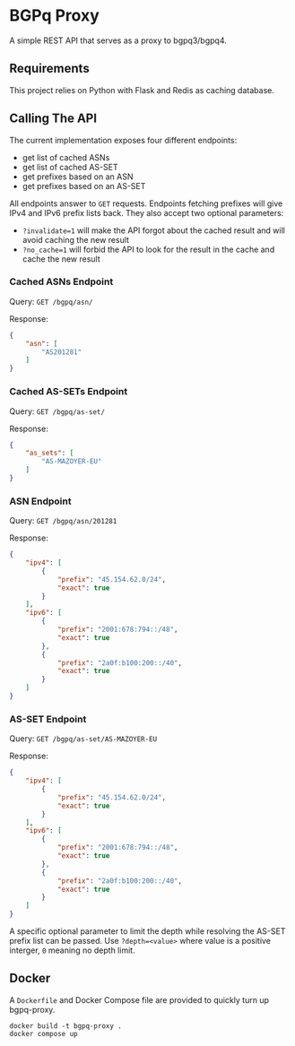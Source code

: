 # BGPq Proxy

A simple REST API that serves as a proxy to bgpq3/bgpq4.

## Requirements

This project relies on Python with Flask and Redis as caching database.

## Calling The API

The current implementation exposes four different endpoints:

* get list of cached ASNs
* get list of cached AS-SET
* get prefixes based on an ASN
* get prefixes based on an AS-SET

All endpoints answer to `GET` requests. Endpoints fetching prefixes will give
IPv4 and IPv6 prefix lists back. They also accept two optional parameters:

* `?invalidate=1` will make the API forgot about the cached result and will
  avoid caching the new result
* `?no_cache=1` will forbid the API to look for the result in the cache and
  cache the new result

### Cached ASNs Endpoint

Query: `GET /bgpq/asn/`

Response:

```json
{
    "asn": [
        "AS201281"
    ]
}
```

### Cached AS-SETs Endpoint

Query: `GET /bgpq/as-set/`

Response:

```json
{
    "as_sets": [
        "AS-MAZOYER-EU"
    ]
}
```

### ASN Endpoint

Query: `GET /bgpq/asn/201281`

Response:

```json
{
    "ipv4": [
        {
            "prefix": "45.154.62.0/24",
            "exact": true
        }
    ],
    "ipv6": [
        {
            "prefix": "2001:678:794::/48",
            "exact": true
        },
        {
            "prefix": "2a0f:b100:200::/40",
            "exact": true
        }
    ]
}
```

### AS-SET Endpoint

Query: `GET /bgpq/as-set/AS-MAZOYER-EU`

Response:

```json
{
    "ipv4": [
        {
            "prefix": "45.154.62.0/24",
            "exact": true
        }
    ],
    "ipv6": [
        {
            "prefix": "2001:678:794::/48",
            "exact": true
        },
        {
            "prefix": "2a0f:b100:200::/40",
            "exact": true
        }
    ]
}
```

A specific optional parameter to limit the depth while resolving the AS-SET
prefix list can be passed. Use `?depth=<value>` where value is a positive
interger, `0` meaning no depth limit.

## Docker

A `Dockerfile` and Docker Compose file are provided to quickly turn up
bgpq-proxy.

```
docker build -t bgpq-proxy .
docker compose up
```